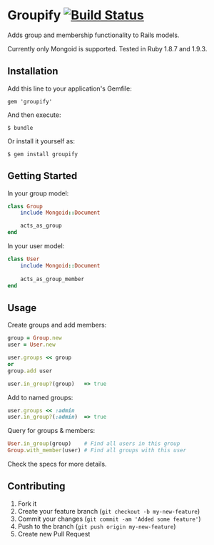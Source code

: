 # Groupify [![Build Status](https://secure.travis-ci.org/dwbutler/groupify.png)](http://travis-ci.org/dwbutler/groupify)
Adds group and membership functionality to Rails models.

Currently only Mongoid is supported. Tested in Ruby 1.8.7 and 1.9.3.

## Installation

Add this line to your application's Gemfile:

    gem 'groupify'

And then execute:

    $ bundle

Or install it yourself as:

    $ gem install groupify

## Getting Started
In your group model:

```ruby
class Group
	include Mongoid::Document

	acts_as_group
end
```

In your user model:

```ruby
class User
	include Mongoid::Document
	
	acts_as_group_member
end
```

## Usage

Create groups and add members:

```ruby
group = Group.new
user = User.new

user.groups << group
or
group.add user

user.in_group?(group)	=> true
```

Add to named groups:

```ruby
user.groups << :admin
user.in_group?(:admin)	=> true
```

Query for groups & members:

```ruby
User.in_group(group)	# Find all users in this group
Group.with_member(user)	# Find all groups with this user
```

Check the specs for more details.

## Contributing

1. Fork it
2. Create your feature branch (`git checkout -b my-new-feature`)
3. Commit your changes (`git commit -am 'Added some feature'`)
4. Push to the branch (`git push origin my-new-feature`)
5. Create new Pull Request
